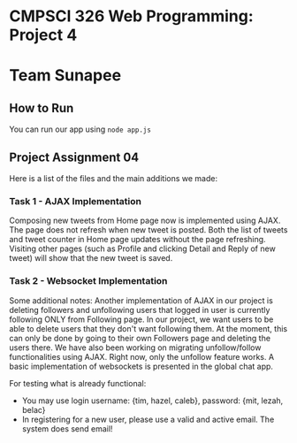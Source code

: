 # CMPSCI 326 Web Programming: Project 4
# Team Sunapee

## How to Run
You can run our app using `node app.js`
 
## Project Assignment 04

Here is a list of the files and the main additions we made:
### Task 1 - AJAX Implementation
Composing new tweets from Home page now is implemented using AJAX. 
The page does not refresh when new tweet is posted. Both the list of tweets and tweet counter in Home page updates without the page refreshing.
Visiting other pages (such as Profile and clicking Detail and Reply of new tweet) will show that the new tweet is saved.

### Task 2 - Websocket Implementation
Some additional notes:
Another implementation of AJAX in our project is deleting followers and unfollowing users that logged in user is currently following ONLY from Following page.
In our project, we want users to be able to delete users that they don't want following them. At the moment, this can only be done by going to their own Followers page and deleting the users there.
We have also been working on migrating unfollow/follow functionalities using AJAX. Right now, only the unfollow feature works. 
A basic implementation of websockets is presented in the global chat app.

For testing what is already functional:
* You may use login username: {tim, hazel, caleb}, password: {mit, lezah, belac}
* In registering for a new user, please use a valid and active email. The system does send email!
